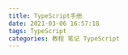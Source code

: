 ```yaml
---
title: TypeScript手册
date: 2021-03-06 16:57:18
tags: TypeScript
categories: 教程 笔记 TypeScript
---
```

